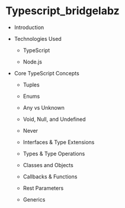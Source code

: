 # Typescript_bridgelabz
- Introduction

- Technologies Used

    - TypeScript

    - Node.js

- Core TypeScript Concepts

    - Tuples

    - Enums

    - Any vs Unknown

    - Void, Null, and Undefined

    - Never

    - Interfaces & Type Extensions

    - Types & Type Operations

    - Classes and Objects

    - Callbacks & Functions

    - Rest Parameters

    - Generics
